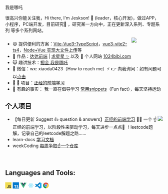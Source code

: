 我是哪吒

很高兴你能关注我，Hi there, I'm Jeskson! 👋 (leader，核心开发)，做过APP，小程序，PC端开发，目前研究🧐 ，研究某一方向中，正在更新深入系列、专题系列 等多个系列网站。

<img align="right" width="100" src="https://cdn.jsdelivr.net/gh/YunYouJun/yun/images/yun-alpha-compressed.png">

### 

- 😄 提供便利的方案：[Vite-Vue3-TypeScript](https://github.com/webVueBlog/Vite-Vue3-TypeScript)，[vue3-vite2-ts4](https://github.com/webVueBlog/vue3-vite2-ts4)，[Node+Vue 实现大文件上传](https://github.com/webVueBlog/file-breakpoint-continue)等
- 🏡 作品：<a href="http://www.dadaqianduan.cn/#/" target="_blank">达达前端</a> | <a href="https://github.com/webVueBlog/vueblog" target="_blank">求星星 ✨</a> 以及 🌱 个人网站 <a href="https://www.1024bibi.com" target="_blank">1024bibi.com</a>
- 😺 趣讲技术：<a href="https://juejin.cn/user/1451011081249175" target="_blank">掘金 我是哪吒</a>
- 💬 微信：wx: xiaoda0423（How to reach me）⚡ 👉 向我询问：如有问题可以[点击](https://github.com/webVueBlog/interview-answe/issues)
- 🌟 🌟 项目：[正经的前端学习](https://github.com/webVueBlog/Leetcode)
- 🤔 有趣的事实： 我一直在倡导学习 [常用snippets](https://gist.github.com/webVueBlog)（Fun fact），每天坚持运动

## 个人项目

<a href="#"><img src="https://media.giphy.com/media/SWoSkN6DxTszqIKEqv/giphy.gif" align="right" height="275" /></a>

- 【每日更新 Suggest 👍 question & answers】[正经的前端学习](https://github.com/webVueBlog/Leetcode) 🌟🌟 一个 ☝️ 正经的前端学习，以阶段性来驱动学习，每天进步一点点🤏 ！leetcode题解，记录自己的leetcode解题之路……
- learn-docs [学习文档](https://github.com/learn-docs)
- weekCoding [每周争取☝️一个仓库](https://github.com/weekCodeing)

<br />

## Languages and Tools:

<code><img height="20" src="https://raw.githubusercontent.com/github/explore/80688e429a7d4ef2fca1e82350fe8e3517d3494d/topics/javascript/javascript.png"></code>
<code><img height="20" src="https://raw.githubusercontent.com/github/explore/80688e429a7d4ef2fca1e82350fe8e3517d3494d/topics/typescript/typescript.png"></code>
<code><img height="20" src="https://raw.githubusercontent.com/github/explore/80688e429a7d4ef2fca1e82350fe8e3517d3494d/topics/vue/vue.png"></code>
<code><img height="20" src="https://raw.githubusercontent.com/github/explore/80688e429a7d4ef2fca1e82350fe8e3517d3494d/topics/react/react.png"></code>
<code><img height="20" src="https://raw.githubusercontent.com/github/explore/80688e429a7d4ef2fca1e82350fe8e3517d3494d/topics/visual-studio-code/visual-studio-code.png"></code>
<code><img height="20" src="https://raw.githubusercontent.com/github/explore/80688e429a7d4ef2fca1e82350fe8e3517d3494d/topics/chrome/chrome.png"></code>
